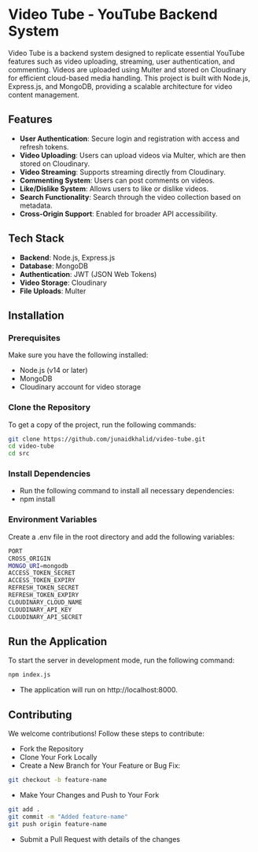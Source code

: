 # Video Tube - YouTube Backend System

Video Tube is a backend system designed to replicate essential YouTube features such as video uploading, streaming, user authentication, and commenting. Videos are uploaded using Multer and stored on Cloudinary for efficient cloud-based media handling. This project is built with Node.js, Express.js, and MongoDB, providing a scalable architecture for video content management.

## Features

- **User Authentication**: Secure login and registration with access and refresh tokens.
- **Video Uploading**: Users can upload videos via Multer, which are then stored on Cloudinary.
- **Video Streaming**: Supports streaming directly from Cloudinary.
- **Commenting System**: Users can post comments on videos.
- **Like/Dislike System**: Allows users to like or dislike videos.
- **Search Functionality**: Search through the video collection based on metadata.
- **Cross-Origin Support**: Enabled for broader API accessibility.

## Tech Stack

- **Backend**: Node.js, Express.js
- **Database**: MongoDB
- **Authentication**: JWT (JSON Web Tokens)
- **Video Storage**: Cloudinary
- **File Uploads**: Multer

## Installation

### Prerequisites

Make sure you have the following installed:

- Node.js (v14 or later)
- MongoDB
- Cloudinary account for video storage

### Clone the Repository

To get a copy of the project, run the following commands:

```bash
git clone https://github.com/junaidkhalid/video-tube.git
cd video-tube
cd src
```

### Install Dependencies

- Run the following command to install all necessary dependencies:
- npm install

### Environment Variables

Create a .env file in the root directory and add the following variables:

```bash
PORT
CROSS_ORIGIN
MONGO_URI=mongodb
ACCESS_TOKEN_SECRET
ACCESS_TOKEN_EXPIRY
REFRESH_TOKEN_SECRET
REFRESH_TOKEN_EXPIRY
CLOUDINARY_CLOUD_NAME
CLOUDINARY_API_KEY
CLOUDINARY_API_SECRET
```

## Run the Application

To start the server in development mode, run the following command:

```bash
npm index.js
```

- The application will run on http://localhost:8000.

## Contributing

We welcome contributions! Follow these steps to contribute:

- Fork the Repository
- Clone Your Fork Locally
- Create a New Branch for Your Feature or Bug Fix:

```bash
git checkout -b feature-name

```

- Make Your Changes and Push to Your Fork

```bash
git add .
git commit -m "Added feature-name"
git push origin feature-name
```

- Submit a Pull Request with details of the changes
